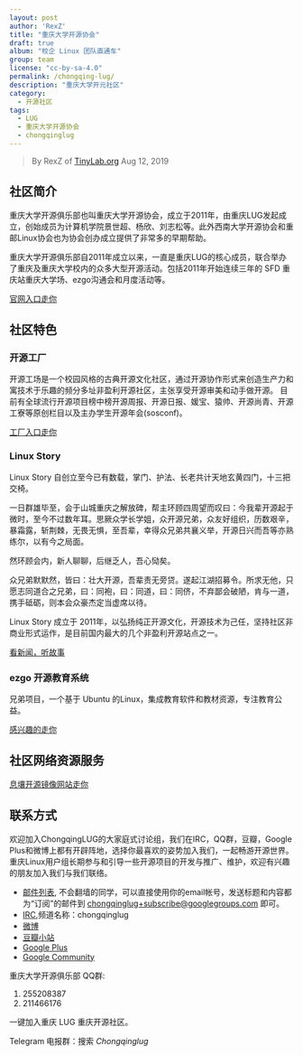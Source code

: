 ```yaml
---
layout: post
author: 'RexZ'
title: "重庆大学开源协会"
draft: true
album: "校企 Linux 团队直通车"
group: team
license: "cc-by-sa-4.0"
permalink: /chongqing-lug/
description: "重庆大学开元社区"
category:
  - 开源社区
tags:
  - LUG
  - 重庆大学开源协会
  - chongqinglug
---
```


> By RexZ of [TinyLab.org][1]
> Aug 12, 2019

## 社区简介

重庆大学开源俱乐部也叫重庆大学开源协会，成立于2011年，由重庆LUG发起成立，创始成员为计算机学院景世超、杨欣、刘志松等。此外西南大学开源协会和重邮Linux协会也为协会创办成立提供了非常多的早期帮助。

重庆大学开源俱乐部自2011年成立以来，一直是重庆LUG的核心成员，联合举办了重庆及重庆大学校内的众多大型开源活动。包括2011年开始连续三年的 SFD 重庆站重庆大学场、ezgo沟通会和月度活动等。

[官网入口走你][8]

## 社区特色

### 开源工厂

开源工场是一个校园风格的古典开源文化社区，通过开源协作形式来创造生产力和寓技术于乐趣的频分多址非盈利开源社区，主张享受开源审美和动手做开源。
目前有全球流行开源项目榜中榜开源周报、开源日报、媛宝、猿帅、开源尚青、开源工寮等原创栏目以及主办学生开源年会(sosconf)。

[工厂入口走你][9]

### Linux Story

Linux Story 自创立至今已有数载，掌门、护法、长老共计天地玄黄四门，十三把交椅。

一日群雄毕至，会于山城重庆之解放碑，帮主环顾四周望而叹曰：今我辈开源起于微时，至今不过数年耳。思厥众学长学姐，众开源兄弟，众友好组织，历数艰辛，暴霜露，斩荆棘，无畏无惧，至吾辈，幸得众兄弟共襄义举，开源日兴而吾等亦熟练尔，以有今之局面。

然环顾会内，新人聊聊，后继乏人，吾心恸矣。

众兄弟默默然，皆曰：壮大开源，吾辈责无旁贷。遂起江湖招募令。所求无他，只愿志同道合之兄弟，曰：同袍，曰：同道，曰：同侪，不弃鄙会破陋，肯与一道，携手砥砺，则本会众豪杰定当虚席以待。

Linux Story 成立于 2011年，以弘扬纯正开源文化，开源技术为己任，坚持社区非商业形式运作，是目前国内最大的几个非盈利开源站点之一。

[看新闻，听故事][10]


### ezgo 开源教育系统

兄弟项目，一个基于 Ubuntu 的Linux，集成教育软件和教材资源，专注教育公益。

[感兴趣的走你][11]


## 社区网络资源服务

[息壤开源镜像网站走你][12]


## 联系方式

欢迎加入ChongqingLUG的大家庭式讨论组，我们在IRC，QQ群，豆瓣，Google Plus和微博上都有开辟阵地，选择你最喜欢的姿势加入我们，一起畅游开源世界。
重庆Linux用户组长期参与和引导一些开源项目的开发与推广、维护，欢迎有兴趣的朋友加入我们与我们联络。

- [邮件列表][2], 不会翻墙的同学，可以直接使用你的email帐号，发送标题和内容都为“订阅”的邮件到 chongqinglug+subscribe@googlegroups.com 即可。
- [IRC][3],频道名称：chongqinglug
- [微博][4]
- [豆瓣小站][5]
- [Google Plus][6]
- [Google Community][7]

重庆大学开源俱乐部 QQ群:

1. 255208387
2. 211466176

一键加入重庆 LUG 重庆开源社区。

Telegram 电报群：搜索 *Chongqinglug*

[1]: http://tinylab.org
[2]: https://groups.google.com/forum/#!forum/chongqinglug
[3]: http://webchat.freenode.net/
[4]: http://weibo.com/chongqinglug
[5]: http://site.douban.com/146570/
[6]: https://plus.google.com/b/107213821464014721807/107213821464014721807/posts
[7]: https://plus.google.com/b/107213821464014721807/communities/107917159329803156860
[8]: https://chongqinglug.org/
[9]: https://openingsource.org/
[10]: https://10.linuxstory.net/
[11]: https://ezgolinux.org/
[12]: https://mirrors.hexang.com/ 
